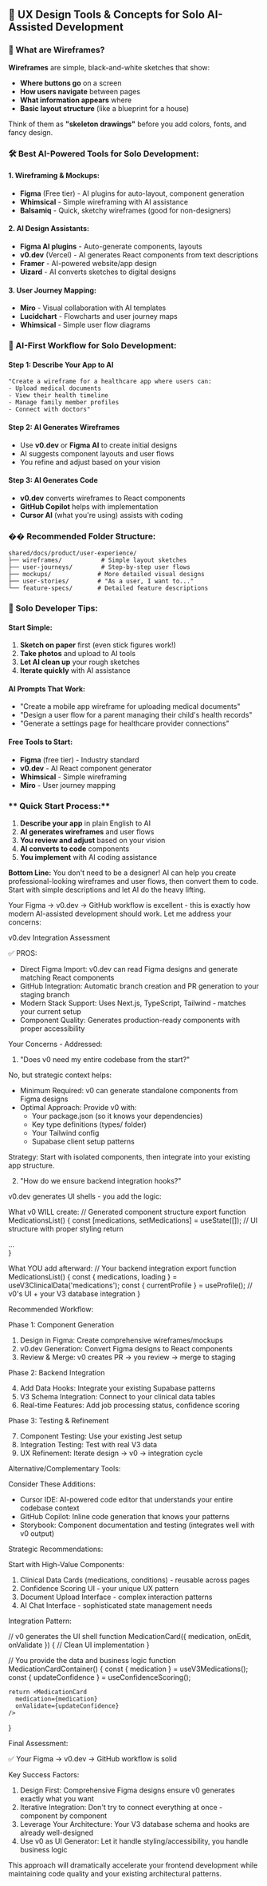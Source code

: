 ## **🎨 UX Design Tools & Concepts for Solo AI-Assisted Development**

### **📐 What are Wireframes?**
**Wireframes** are simple, black-and-white sketches that show:
- **Where buttons go** on a screen
- **How users navigate** between pages
- **What information appears** where
- **Basic layout structure** (like a blueprint for a house)

Think of them as **"skeleton drawings"** before you add colors, fonts, and fancy design.

### **🛠️ Best AI-Powered Tools for Solo Development:**

#### **1. Wireframing & Mockups:**
- **Figma** (Free tier) - AI plugins for auto-layout, component generation
- **Whimsical** - Simple wireframing with AI assistance
- **Balsamiq** - Quick, sketchy wireframes (good for non-designers)

#### **2. AI Design Assistants:**
- **Figma AI plugins** - Auto-generate components, layouts
- **v0.dev** (Vercel) - AI generates React components from text descriptions
- **Framer** - AI-powered website/app design
- **Uizard** - AI converts sketches to digital designs

#### **3. User Journey Mapping:**
- **Miro** - Visual collaboration with AI templates
- **Lucidchart** - Flowcharts and user journey maps
- **Whimsical** - Simple user flow diagrams

### **🤖 AI-First Workflow for Solo Development:**

#### **Step 1: Describe Your App to AI**
```
"Create a wireframe for a healthcare app where users can:
- Upload medical documents
- View their health timeline
- Manage family member profiles
- Connect with doctors"
```

#### **Step 2: AI Generates Wireframes**
- Use **v0.dev** or **Figma AI** to create initial designs
- AI suggests component layouts and user flows
- You refine and adjust based on your vision

#### **Step 3: AI Generates Code**
- **v0.dev** converts wireframes to React components
- **GitHub Copilot** helps with implementation
- **Cursor AI** (what you're using) assists with coding

### **�� Recommended Folder Structure:**
```
shared/docs/product/user-experience/
├── wireframes/           # Simple layout sketches
├── user-journeys/        # Step-by-step user flows
├── mockups/             # More detailed visual designs
├── user-stories/        # "As a user, I want to..."
└── feature-specs/       # Detailed feature descriptions
```

### **🎯 Solo Developer Tips:**

#### **Start Simple:**
1. **Sketch on paper** first (even stick figures work!)
2. **Take photos** and upload to AI tools
3. **Let AI clean up** your rough sketches
4. **Iterate quickly** with AI assistance

#### **AI Prompts That Work:**
- "Create a mobile app wireframe for uploading medical documents"
- "Design a user flow for a parent managing their child's health records"
- "Generate a settings page for healthcare provider connections"

#### **Free Tools to Start:**
- **Figma** (free tier) - Industry standard
- **v0.dev** - AI React component generator
- **Whimsical** - Simple wireframing
- **Miro** - User journey mapping

### ** Quick Start Process:**
1. **Describe your app** in plain English to AI
2. **AI generates wireframes** and user flows
3. **You review and adjust** based on your vision
4. **AI converts to code** components
5. **You implement** with AI coding assistance

**Bottom Line:** You don't need to be a designer! AI can help you create professional-looking wireframes and user flows, then convert them to code. Start with simple descriptions and let AI do the heavy lifting.




Your Figma → v0.dev → GitHub workflow is excellent - this is exactly how modern
  AI-assisted development should work. Let me address your concerns:

  v0.dev Integration Assessment

  ✅ PROS:
  - Direct Figma Import: v0.dev can read Figma designs and generate matching React
  components
  - GitHub Integration: Automatic branch creation and PR generation to your staging branch
  - Modern Stack Support: Uses Next.js, TypeScript, Tailwind - matches your current setup
  - Component Quality: Generates production-ready components with proper accessibility

  Your Concerns - Addressed:

  1. "Does v0 need my entire codebase from the start?"

  No, but strategic context helps:
  - Minimum Required: v0 can generate standalone components from Figma designs
  - Optimal Approach: Provide v0 with:
    - Your package.json (so it knows your dependencies)
    - Key type definitions (types/ folder)
    - Your Tailwind config
    - Supabase client setup patterns

  Strategy: Start with isolated components, then integrate into your existing app
  structure.

  2. "How do we ensure backend integration hooks?"

  v0.dev generates UI shells - you add the logic:

  What v0 WILL create:
  // Generated component structure
  export function MedicationsList() {
    const [medications, setMedications] = useState([]);
    // UI structure with proper styling
    return <div>...</div>
  }

  What YOU add afterward:
  // Your backend integration
  export function MedicationsList() {
    const { medications, loading } = useV3ClinicalData('medications');
    const { currentProfile } = useProfile();
    // v0's UI + your V3 database integration
  }

  Recommended Workflow:

  Phase 1: Component Generation

  1. Design in Figma: Create comprehensive wireframes/mockups
  2. v0.dev Generation: Convert Figma designs to React components
  3. Review & Merge: v0 creates PR → you review → merge to staging

  Phase 2: Backend Integration

  4. Add Data Hooks: Integrate your existing Supabase patterns
  5. V3 Schema Integration: Connect to your clinical data tables
  6. Real-time Features: Add job processing status, confidence scoring

  Phase 3: Testing & Refinement

  7. Component Testing: Use your existing Jest setup
  8. Integration Testing: Test with real V3 data
  9. UX Refinement: Iterate design → v0 → integration cycle

  Alternative/Complementary Tools:

  Consider These Additions:
  - Cursor IDE: AI-powered code editor that understands your entire codebase context
  - GitHub Copilot: Inline code generation that knows your patterns
  - Storybook: Component documentation and testing (integrates well with v0 output)

  Strategic Recommendations:

  Start with High-Value Components:

  1. Clinical Data Cards (medications, conditions) - reusable across pages
  2. Confidence Scoring UI - your unique UX pattern
  3. Document Upload Interface - complex interaction patterns
  4. AI Chat Interface - sophisticated state management needs

  Integration Pattern:

  // v0 generates the UI shell
  function MedicationCard({ medication, onEdit, onValidate }) {
    // Clean UI implementation
  }

  // You provide the data and business logic
  function MedicationCardContainer() {
    const { medication } = useV3Medications();
    const { updateConfidence } = useConfidenceScoring();

    return <MedicationCard 
      medication={medication}
      onValidate={updateConfidence}
    />
  }

  Final Assessment:

  ✅ Your Figma → v0.dev → GitHub workflow is solid

  Key Success Factors:
  1. Design First: Comprehensive Figma designs ensure v0 generates exactly what you want
  2. Iterative Integration: Don't try to connect everything at once - component by
  component
  3. Leverage Your Architecture: Your V3 database schema and hooks are already
  well-designed
  4. Use v0 as UI Generator: Let it handle styling/accessibility, you handle business
  logic

  This approach will dramatically accelerate your frontend development while maintaining
  code quality and your existing architectural patterns.